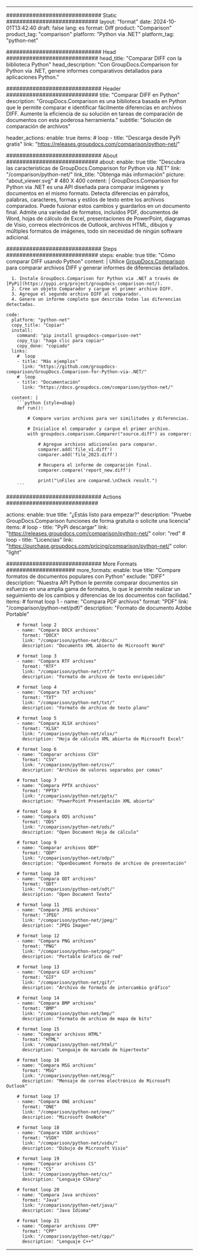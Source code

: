 
---
############################# Static ############################
layout: "format"
date:  2024-10-01T13:42:40
draft: false
lang: es
format: Diff
product: "Comparison"
product_tag: "comparison"
platform: "Python via .NET"
platform_tag: "python-net"

############################# Head ############################
head_title: "Comparar DIFF con la biblioteca Python"
head_description: "Con GroupDocs.Comparison for Python via .NET, genere informes comparativos detallados para aplicaciones Python."

############################# Header ############################
title: "Comparar DIFF en Python" 
description: "GroupDocs.Comparison es una biblioteca basada en Python que le permite comparar e identificar fácilmente diferencias en archivos DIFF. Aumente la eficiencia de su solución en tareas de comparación de documentos con esta poderosa herramienta."
subtitle: "Solución de comparación de archivos" 

header_actions:
  enable: true
  items:
    #  loop
    - title: "Descarga desde PyPi gratis"
      link: "https://releases.groupdocs.com/comparison/python-net/"
      
############################# About ############################
about:
    enable: true
    title: "Descubra las características de GroupDocs.Comparison for Python via .NET"
    link: "/comparison/python-net/"
    link_title: "Obtenga más información"
    picture: "about_viewer.svg" # 480 X 400
    content: |
       GroupDocs.Comparison for Python via .NET es una API diseñada para comparar imágenes y documentos en el mismo formato. Detecta diferencias en párrafos, palabras, caracteres, formas y estilos de texto entre los archivos comparados. Puede fusionar estos cambios y guardarlos en un documento final. Admite una variedad de formatos, incluidos PDF, documentos de Word, hojas de cálculo de Excel, presentaciones de PowerPoint, diagramas de Visio, correos electrónicos de Outlook, archivos HTML, dibujos y múltiples formatos de imágenes, todo sin necesidad de ningún software adicional.

############################# Steps ############################
steps:
    enable: true
    title: "Cómo comparar DIFF usando Python"
    content: |
      Utilice [GroupDocs.Comparison](https://products.groupdocs.com/comparison/python-net/) para comparar archivos DIFF y generar informes de diferencias detallados.
      
      1. Instale GroupDocs.Comparison for Python via .NET a través de [PyPi](https://pypi.org/project/groupdocs-comparison-net/).
      2. Cree un objeto Comparador y cargue el primer archivo DIFF.
      3. Agregue el segundo archivo DIFF al comparador.
      4. Genere un informe completo que describa todas las diferencias detectadas.
   
    code:
      platform: "python-net"
      copy_title: "Copiar"
      install:
        command: "pip install groupdocs-comparison-net"
        copy_tip: "haga clic para copiar"
        copy_done: "copiado"
      links:
        #  loop
        - title: "Más ejemplos"
          link: "https://github.com/groupdocs-comparison/GroupDocs.Comparison-for-Python-via-.NET/"
        #  loop
        - title: "Documentación"
          link: "https://docs.groupdocs.com/comparison/python-net/"
          
      content: |
        ```python {style=abap}
        def run():

            # Compare varios archivos para ver similitudes y diferencias.

            # Inicialice el comparador y cargue el primer archivo.
            with groupdocs.comparison.Comparer("source.diff") as comparer:

                # Agregue archivos adicionales para comparar.
                comparer.add('file_v1.diff')
                comparer.add('file_2023.diff')

                # Recupera el informe de comparación final.
                comparer.compare('report_new.diff')

                print("\nFiles are compared.\nCheck result.")
        ```            

############################# Actions ############################

actions:
  enable: true
  title: "¿Estás listo para empezar?"
  description: "Pruebe GroupDocs.Comparison funciones de forma gratuita o solicite una licencia"
  items:
    #  loop
    - title: "PyPi descargar"
      link: "https://releases.groupdocs.com/comparison/python-net/"
      color: "red"
        #  loop
    - title: "Licencias"
      link: "https://purchase.groupdocs.com/pricing/comparison/python-net/"
      color: "light"


############################# More Formats #####################
more_formats:
    enable: true
    title: "Compare formatos de documentos populares con Python"
    exclude: "DIFF"
    description: "Nuestra API Python le permite comparar documentos sin esfuerzo en una amplia gama de formatos, lo que le permite realizar un seguimiento de los cambios y diferencias de los documentos con facilidad."
    items: 
        # format loop 1
        - name: "Compara PDF archivos"
          format: "PDF"
          link: "/comparison/python-net/pdf/"
          description: "Formato de documento Adobe Portable"

        # format loop 2
        - name: "Compara DOCX archivos"
          format: "DOCX"
          link: "/comparison/python-net/docx/"
          description: "Documento XML abierto de Microsoft Word"

        # format loop 3
        - name: "Compara RTF archivos"
          format: "RTF"
          link: "/comparison/python-net/rtf/"
          description: "Formato de archivo de texto enriquecido"

        # format loop 4
        - name: "Compara TXT archivos"
          format: "TXT"
          link: "/comparison/python-net/txt/"
          description: "Formato de archivo de texto plano"

        # format loop 5
        - name: "Compara XLSX archivos"
          format: "XLSX"
          link: "/comparison/python-net/xlsx/"
          description: "Hoja de cálculo XML abierta de Microsoft Excel"

        # format loop 6
        - name: "Comparar archivos CSV"
          format: "CSV"
          link: "/comparison/python-net/csv/"
          description: "Archivo de valores separados por comas"

        # format loop 7
        - name: "Compara PPTX archivos"
          format: "PPTX"
          link: "/comparison/python-net/pptx/"
          description: "PowerPoint Presentación XML abierta"

        # format loop 8
        - name: "Compara ODS archivos"
          format: "ODS"
          link: "/comparison/python-net/ods/"
          description: "Open Document Hoja de cálculo"

        # format loop 9
        - name: "Comparar archivos ODP"
          format: "ODP"
          link: "/comparison/python-net/odp/"
          description: "OpenDocument Formato de archivo de presentación"

        # format loop 10
        - name: "Compara ODT archivos"
          format: "ODT"
          link: "/comparison/python-net/odt/"
          description: "Open Document Texto"

        # format loop 11
        - name: "Compara JPEG archivos"
          format: "JPEG"
          link: "/comparison/python-net/jpeg/"
          description: "JPEG Imagen"

        # format loop 12
        - name: "Compara PNG archivos"
          format: "PNG"
          link: "/comparison/python-net/png/"
          description: "Portable Gráfico de red"

        # format loop 13
        - name: "Compara GIF archivos"
          format: "GIF"
          link: "/comparison/python-net/gif/"
          description: "Archivo de formato de intercambio gráfico"

        # format loop 14
        - name: "Compara BMP archivos"
          format: "BMP"
          link: "/comparison/python-net/bmp/"
          description: "Formato de archivo de mapa de bits"

        # format loop 15
        - name: "Comparar archivos HTML"
          format: "HTML"
          link: "/comparison/python-net/html/"
          description: "Lenguaje de marcado de hipertexto"

        # format loop 16
        - name: "Compara MSG archivos"
          format: "MSG"
          link: "/comparison/python-net/msg/"
          description: "Mensaje de correo electrónico de Microsoft Outlook"

        # format loop 17
        - name: "Compara ONE archivos"
          format: "ONE"
          link: "/comparison/python-net/one/"
          description: "Microsoft OneNote"

        # format loop 18
        - name: "Compara VSDX archivos"
          format: "VSDX"
          link: "/comparison/python-net/vsdx/"
          description: "Dibujo de Microsoft Visio"

        # format loop 19
        - name: "Comparar archivos CS"
          format: "CS"
          link: "/comparison/python-net/cs/"
          description: "Lenguaje CSharp"

        # format loop 20
        - name: "Compara Java archivos"
          format: "Java"
          link: "/comparison/python-net/java/"
          description: "Java Idioma"
          
        # format loop 21
        - name: "Comparar archivos CPP"
          format: "CPP"
          link: "/comparison/python-net/cpp/"
          description: "Lenguaje C++"
---
